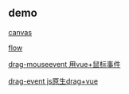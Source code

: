 ## demo


[canvas](/demo/canvas.html)

[flow](/demo/flow.html)

[drag-mouseevent  用vue+鼠标事件](/drag-mouse/index.html)

[drag-event js原生drag+vue](/drag-html5/drag.html)
